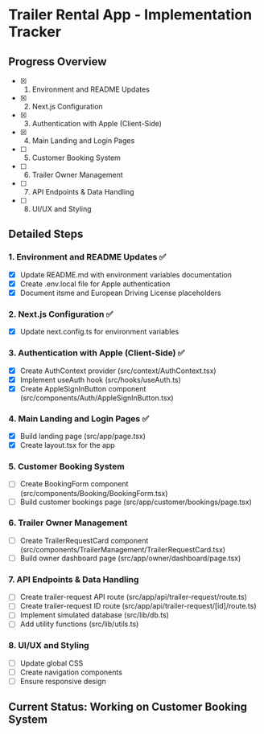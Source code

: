 # Trailer Rental App - Implementation Tracker

## Progress Overview
- [x] 1. Environment and README Updates
- [x] 2. Next.js Configuration  
- [x] 3. Authentication with Apple (Client-Side)
- [x] 4. Main Landing and Login Pages
- [ ] 5. Customer Booking System
- [ ] 6. Trailer Owner Management
- [ ] 7. API Endpoints & Data Handling
- [ ] 8. UI/UX and Styling

## Detailed Steps

### 1. Environment and README Updates ✅
- [x] Update README.md with environment variables documentation
- [x] Create .env.local file for Apple authentication
- [x] Document itsme and European Driving License placeholders

### 2. Next.js Configuration ✅
- [x] Update next.config.ts for environment variables

### 3. Authentication with Apple (Client-Side) ✅
- [x] Create AuthContext provider (src/context/AuthContext.tsx)
- [x] Implement useAuth hook (src/hooks/useAuth.ts)
- [x] Create AppleSignInButton component (src/components/Auth/AppleSignInButton.tsx)

### 4. Main Landing and Login Pages ✅
- [x] Build landing page (src/app/page.tsx)
- [x] Create layout.tsx for the app

### 5. Customer Booking System
- [ ] Create BookingForm component (src/components/Booking/BookingForm.tsx)
- [ ] Build customer bookings page (src/app/customer/bookings/page.tsx)

### 6. Trailer Owner Management
- [ ] Create TrailerRequestCard component (src/components/TrailerManagement/TrailerRequestCard.tsx)
- [ ] Build owner dashboard page (src/app/owner/dashboard/page.tsx)

### 7. API Endpoints & Data Handling
- [ ] Create trailer-request API route (src/app/api/trailer-request/route.ts)
- [ ] Create trailer-request ID route (src/app/api/trailer-request/[id]/route.ts)
- [ ] Implement simulated database (src/lib/db.ts)
- [ ] Add utility functions (src/lib/utils.ts)

### 8. UI/UX and Styling
- [ ] Update global CSS
- [ ] Create navigation components
- [ ] Ensure responsive design

## Current Status: Working on Customer Booking System
